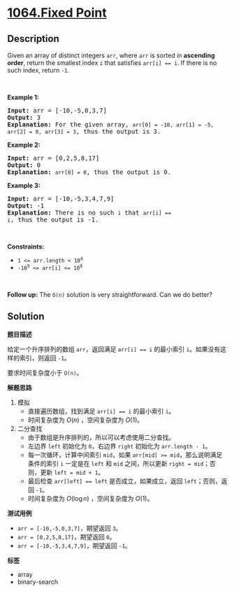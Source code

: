 # [1064.Fixed Point](https://leetcode.com/problems/fixed-point/description/)

## Description

<p>Given an array of distinct integers <code>arr</code>, where <code>arr</code> is sorted in <strong>ascending order</strong>, return the smallest index <code>i</code> that satisfies <code>arr[i] == i</code>. If there is no such index, return <code>-1</code>.</p>

<p>&nbsp;</p>
<p><strong class="example">Example 1:</strong></p>

<pre>
<strong>Input:</strong> arr = [-10,-5,0,3,7]
<strong>Output:</strong> 3
<strong>Explanation:</strong> For the given array, <code>arr[0] = -10, arr[1] = -5, arr[2] = 0, arr[3] = 3</code>, thus the output is 3.</pre>

<p><strong class="example">Example 2:</strong></p>

<pre>
<strong>Input:</strong> arr = [0,2,5,8,17]
<strong>Output:</strong> 0
<strong>Explanation:</strong> <code>arr[0] = 0</code>, thus the output is 0.</pre>

<p><strong class="example">Example 3:</strong></p>

<pre>
<strong>Input:</strong> arr = [-10,-5,3,4,7,9]
<strong>Output:</strong> -1
<strong>Explanation:</strong> There is no such <code>i</code> that <code>arr[i] == i</code>, thus the output is -1.</pre>

<p>&nbsp;</p>
<p><strong>Constraints:</strong></p>

<ul>
  <li><code>1 &lt;= arr.length &lt; 10<sup>4</sup></code></li>
  <li><code>-10<sup>9</sup> &lt;= arr[i] &lt;= 10<sup>9</sup></code></li>
</ul>

<p>&nbsp;</p>
<strong>Follow up:</strong> The <code>O(n)</code> solution is very straightforward. Can we do better?

## Solution

**题目描述**

给定一个升序排列的数组 `arr`，返回满足 `arr[i] == i` 的最小索引 `i`。如果没有这样的索引，则返回 `-1`。

要求时间复杂度小于 `O(n)`。

**解题思路**

1. 模拟
   - 直接遍历数组，找到满足 `arr[i] == i` 的最小索引 `i`。
   - 时间复杂度为 $O(n)$ ，空间复杂度为 $O(1)$。
2. 二分查找
   - 由于数组是升序排列的，所以可以考虑使用二分查找。
   - 左边界 `left` 初始化为 `0`，右边界 `right` 初始化为 `arr.length - 1`。
   - 每一次循环，计算中间索引 `mid`，如果 `arr[mid] >= mid`，那么说明满足条件的索引 `i` 一定是在 `left` 和 `mid` 之间，所以更新 `right = mid`；否则，更新 `left = mid + 1`。
   - 最后检查 `arr[left] == left` 是否成立，如果成立，返回 `left`；否则，返回 `-1`。
   - 时间复杂度为 $O(\log n)$ ，空间复杂度为 $O(1)$。

**测试用例**

- `arr = [-10,-5,0,3,7]`，期望返回 `3`。
- `arr = [0,2,5,8,17]`，期望返回 `0`。
- `arr = [-10,-5,3,4,7,9]`，期望返回 `-1`。

**标签**

- array
- binary-search
